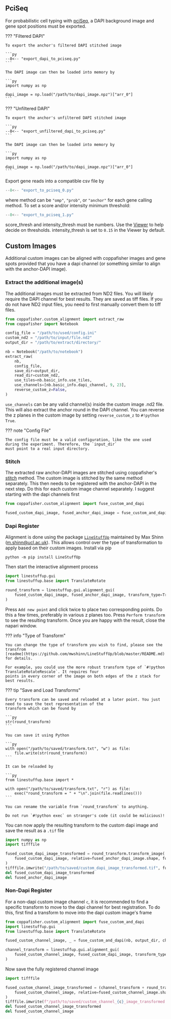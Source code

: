 ## PciSeq

For probabilistic cell typing with [pciSeq](https://github.com/acycliq/pciSeq), a DAPI background image and gene spot
positions must be exported.

??? "Filtered DAPI"

    To export the anchor's filtered DAPI stitched image

    ```py
    --8<-- "export_dapi_to_pciseq.py"
    ```

    The DAPI image can then be loaded into memory by

    ```py
    import numpy as np

    dapi_image = np.load("/path/to/dapi_image.npz")["arr_0"]
    ```

??? "Unfiltered DAPI"

    To export the anchor's unfiltered DAPI stitched image

    ```py
    --8<-- "export_unfiltered_dapi_to_pciseq.py"
    ```

    The DAPI image can then be loaded into memory by

    ```py
    import numpy as np

    dapi_image = np.load("/path/to/dapi_image.npz")["arr_0"]
    ```

Export gene reads into a compatible csv file by

```py
--8<-- "export_to_pciseq_0.py"
```

where method can be `"omp"`, `"prob"`, or `"anchor"` for each gene calling method. To set a score and/or intensity
minimum threshold:

```py
--8<-- "export_to_pciseq_1.py"
```

score_thresh and intensity_thresh must be numbers. Use the [Viewer](diagnostics.md#viewer) to help decide on thresholds.
intensity_thresh is set to `0.15` in the Viewer by default.

## Custom Images

Additional custom images can be aligned with coppafisher images and gene spots provided that you have a dapi channel (or
something similar to align with the anchor-DAPI image).

### Extract the additional image(s)

The additional images must be extracted from ND2 files. You will likely require the DAPI channel for best results. They
are saved as tiff files. If you do not have ND2 input files, you need to first manually convert them to tiff files.

```py
from coppafisher.custom_alignment import extract_raw
from coppafisher import Notebook

config_file = "/path/to/used/config.ini"
custom_nd2 = "/path/to/input/file.nd2"
output_dir = "/path/to/extract/directory/"

nb = Notebook("/path/to/notebook")
extract_raw(
    nb,
    config_file,
    save_dir=output_dir,
    read_dir=custom_nd2,
    use_tiles=nb.basic_info.use_tiles,
    use_channels=[nb.basic_info.dapi_channel, 9, 23],
    reverse_custom_z=False,
)
```

`use_channels` can be any valid channel(s) inside the custom image .nd2 file. This will also extract the anchor round in
the DAPI channel. You can reverse the z planes in the custom image by setting `reverse_custom_z` to `#!python True`.

??? note "Config File"

    The config file must be a valid configuration, like the one used during the experiment. Therefore, the `input_dir`
    must point to a real input directory.

### Stitch

The extracted raw anchor-DAPI images are stitched using coppafisher's [stitch](stitch.md) method. The custom image is
stitched by the same method separately. This then needs to be registered with the anchor-DAPI in the next step. Do this
for each custom image channel separately. I suggest starting with the dapi channels first

```py
from coppafisher.custom_alignment import fuse_custom_and_dapi

fused_custom_dapi_image, fused_anchor_dapi_image = fuse_custom_and_dapi(nb, output_dir, channel=nb.basic_info.dapi_channel)
```

### Dapi Register

Alignment is done using the package [`LineStuffUp`](https://pypi.org/project/LineStuffUp/) maintained by Max Shinn
(m.shinn@ucl.ac.uk). This allows control over the type of transformation to apply based on their custom images. Install
via pip

```terminal
python -m pip install LineStuffUp
```

Then start the interactive alignment process

```py
import linestuffup.gui
from linestuffup.base import TranslateRotate

round_transform = linestuffup.gui.alignment_gui(
    fused_custom_dapi_image, fused_anchor_dapi_image, transform_type=TranslateRotate
)
```

Press `Add new point` and click twice to place two corresponding points. Do this a few times, preferably in various z
planes too. Press `Perform transform` to see the resulting transform. Once you are happy with the result, close the
napari window.

??? info "Type of Transform"

    You can change the type of transform you wish to find, please see the transfrom
    [readme](https://github.com/mwshinn/LineStuffUp/blob/master/README.md) for details.

    For example, you could use the more robust transform type of `#!python TranslateRotateRescale`. It requires four
    points in every corner of the image on both edges of the z stack for best results.

??? tip "Save and Load Transforms"

    Every transform can be saved and reloaded at a later point. You just need to save the text representation of the
    transform which can be found by

    ```py
    str(round_transform)
    ```

    You can save it using Python

    ```py
    with open("/path/to/saved/transform.txt", "w") as file:
        file.write(str(round_transform))
    ```

    It can be reloaded by

    ```py
    from linestuffup.base import *

    with open("/path/to/saved/transform.txt", "r") as file:
        exec("round_transform = " + "\n".join(file.readlines()))
    ```

    You can rename the variable from `round_transform` to anything.

    Do not run `#!python exec` on stranger's code (it could be malicious)!

You can now apply the resulting transform to the custom dapi image and save the result as a `.tif` file

```py
import numpy as np
import tifffile

fused_custom_dapi_image_transformed = round_transform.transform_image(
    fused_custom_dapi_image, relative=fused_anchor_dapi_image.shape, force_size=True, labels=True
)
tifffile.imwrite("/path/to/saved/custom_dapi_image_transformed.tif", fused_custom_dapi_image_transformed)
del fused_custom_dapi_image_transformed
del fused_anchor_dapi_image
```

### Non-Dapi Register

For a non-dapi custom image channel `c`, it is recommended to find a specific transform to move to the dapi channel for
best registration. To do this, first find a transform to move into the dapi custom image's frame

```py
from coppafisher.custom_alignment import fuse_custom_and_dapi
import linestuffup.gui
from linestuffup.base import TranslateRotate

fused_custom_channel_image, _ = fuse_custom_and_dapi(nb, output_dir, channel=c)

channel_transform = linestuffup.gui.alignment_gui(
    fused_custom_channel_image, fused_custom_dapi_image, transform_type=TranslateRotate
)
```

Now save the fully registered channel image

```py
import tifffile

fused_custom_channel_image_transformed = (channel_transform + round_transform).transform_image(
    fused_custom_channel_image, relative=fused_custom_channel_image.shape, force_size=True, labels=True
)
tifffile.imwrite(f"/path/to/saved/custom_channel_{c}_image_transformed.tif", fused_custom_channel_image_transformed)
del fused_custom_channel_image_transformed
del fused_custom_channel_image
```
